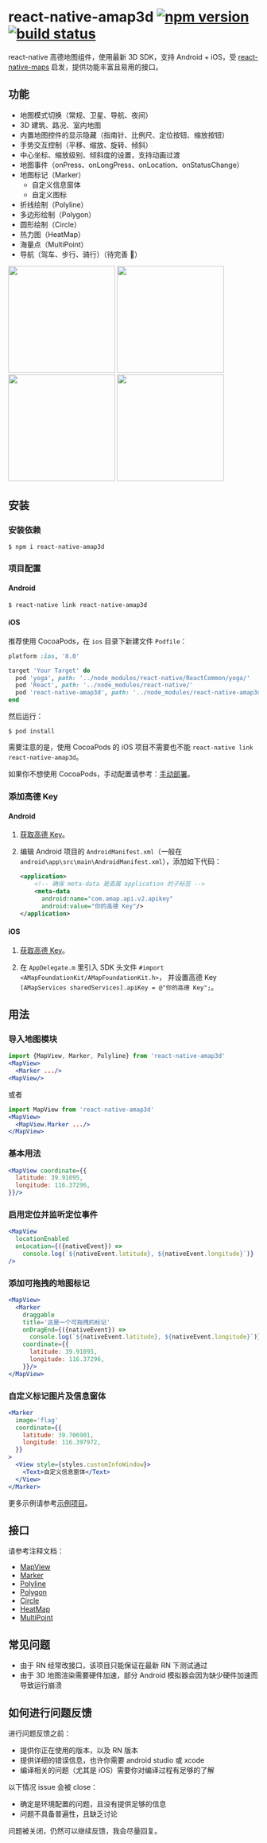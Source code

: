 # react-native-amap3d [![npm version][version-badge]][npm] [![build status][build-badge]][build]

react-native 高德地图组件，使用最新 3D SDK，支持 Android + iOS，受 [react-native-maps](https://github.com/airbnb/react-native-maps) 启发，提供功能丰富且易用的接口。


## 功能

- 地图模式切换（常规、卫星、导航、夜间）
- 3D 建筑、路况、室内地图
- 内置地图控件的显示隐藏（指南针、比例尺、定位按钮、缩放按钮）
- 手势交互控制（平移、缩放、旋转、倾斜）
- 中心坐标、缩放级别、倾斜度的设置，支持动画过渡
- 地图事件（onPress、onLongPress、onLocation、onStatusChange）
- 地图标记（Marker）
  - 自定义信息窗体
  - 自定义图标
- 折线绘制（Polyline）
- 多边形绘制（Polygon）
- 圆形绘制（Circle）
- 热力图（HeatMap）
- 海量点（MultiPoint）
- 导航（驾车、步行、骑行）（待完善 🚧）

<img src="http://upload-images.jianshu.io/upload_images/51256-f585098064a8d9de.png?imageView2/2/w/600" width="215"> <img src="http://upload-images.jianshu.io/upload_images/51256-a2b8b7fb93738f2e.png?imageView2/2/w/600" width="215"> <img src="http://upload-images.jianshu.io/upload_images/51256-85b17548888e2bd6.png?imageView2/2/w/600" width="215"> <img src="http://upload-images.jianshu.io/upload_images/51256-8c8b685f3cfbc350.png?imageView2/2/w/600" width="215">


## 安装

### 安装依赖
```
$ npm i react-native-amap3d
```

### 项目配置
#### Android
```
$ react-native link react-native-amap3d
```

#### iOS
推荐使用 CocoaPods，在 `ios` 目录下新建文件 `Podfile`：

```ruby
platform :ios, '8.0'

target 'Your Target' do
  pod 'yoga', path: '../node_modules/react-native/ReactCommon/yoga/'
  pod 'React', path: '../node_modules/react-native/'
  pod 'react-native-amap3d', path: '../node_modules/react-native-amap3d/ios/'
end
```

然后运行：
```
$ pod install
```
需要注意的是，使用 CocoaPods 的 iOS 项目不需要也不能 `react-native link react-native-amap3d`。

如果你不想使用 CocoaPods，手动配置请参考：[手动部署](http://lbs.amap.com/api/ios-sdk/guide/create-project/manual-configuration)。

### 添加高德 Key
#### Android
1. [获取高德 Key](http://lbs.amap.com/api/android-sdk/guide/create-project/get-key)。

2. 编辑 Android 项目的 `AndroidManifest.xml`（一般在 `android\app\src\main\AndroidManifest.xml`），添加如下代码：
   ```xml
   <application>
       <!-- 确保 meta-data 是直属 application 的子标签 -->
       <meta-data
         android:name="com.amap.api.v2.apikey"
         android:value="你的高德 Key"/>
   </application>
   ```

#### iOS
1. [获取高德 Key](https://lbs.amap.com/api/ios-sdk/guide/create-project/get-key)。

2. 在 `AppDelegate.m` 里引入 SDK 头文件 `#import <AMapFoundationKit/AMapFoundationKit.h>`，
   并设置高德 Key `[AMapServices sharedServices].apiKey = @"你的高德 Key";`。


## 用法

### 导入地图模块
```jsx
import {MapView, Marker, Polyline} from 'react-native-amap3d'
<MapView>
  <Marker .../>
<MapView/>
```
或者
```jsx
import MapView from 'react-native-amap3d'
<MapView>
  <MapView.Marker .../>
</MapView>
```

### 基本用法
```jsx
<MapView coordinate={{
  latitude: 39.91095,
  longitude: 116.37296,
}}/>
```

### 启用定位并监听定位事件
```jsx
<MapView
  locationEnabled
  onLocation={({nativeEvent}) =>
    console.log(`${nativeEvent.latitude}, ${nativeEvent.longitude}`)}
/>
```

### 添加可拖拽的地图标记
```jsx
<MapView>
  <Marker
    draggable
    title='这是一个可拖拽的标记'
    onDragEnd={({nativeEvent}) =>
      console.log(`${nativeEvent.latitude}, ${nativeEvent.longitude}`)}
    coordinate={{
      latitude: 39.91095,
      longitude: 116.37296,
    }}/>
</MapView>
```

### 自定义标记图片及信息窗体
```jsx
<Marker
  image='flag'
  coordinate={{
    latitude: 39.706901,
    longitude: 116.397972,
  }}
>
  <View style={styles.customInfoWindow}>
    <Text>自定义信息窗体</Text>
  </View>
</Marker>
```

更多示例请参考[示例项目](https://github.com/qiuxiang/react-native-amap3d/tree/master/example)。


## 接口

请参考注释文档：
- [MapView](https://github.com/qiuxiang/react-native-amap3d/tree/v0.7.3/components/maps/MapView.js#L15)
- [Marker](https://github.com/qiuxiang/react-native-amap3d/tree/v0.7.3/components/maps/Marker.js#L8)
- [Polyline](https://github.com/qiuxiang/react-native-amap3d/tree/v0.7.3/components/maps/Polyline.js#L6)
- [Polygon](https://github.com/qiuxiang/react-native-amap3d/tree/v0.7.3/components/maps/Polygon.js#L6)
- [Circle](https://github.com/qiuxiang/react-native-amap3d/tree/v0.7.3/components/maps/Circle.js#L6)
- [HeatMap](https://github.com/qiuxiang/react-native-amap3d/tree/v0.7.3/components/maps/HeatMap.js#L6)
- [MultiPoint](https://github.com/qiuxiang/react-native-amap3d/tree/v0.7.3/components/maps/MultiPoint.js#L5)


## 常见问题

- 由于 RN 经常改接口，该项目只能保证在最新 RN 下测试通过
- 由于 3D 地图渲染需要硬件加速，部分 Android 模拟器会因为缺少硬件加速而导致运行崩溃

## 如何进行问题反馈
进行问题反馈之前：
  - 提供你正在使用的版本，以及 RN 版本
  - 提供详细的错误信息，也许你需要 android studio 或 xcode
  - 编译相关的问题（尤其是 iOS）需要你对编译过程有足够的了解

以下情况 issue 会被 close：
  - 确定是环境配置的问题，且没有提供足够的信息
  - 问题不具备普遍性，且缺乏讨论

问题被关闭，仍然可以继续反馈，我会尽量回复。

[npm]: https://www.npmjs.com/package/react-native-amap3d
[version-badge]: https://badge.fury.io/js/react-native-amap3d.svg
[build-badge]: https://travis-ci.org/qiuxiang/react-native-amap3d.svg?branch=master
[build]: https://travis-ci.org/qiuxiang/react-native-amap3d
